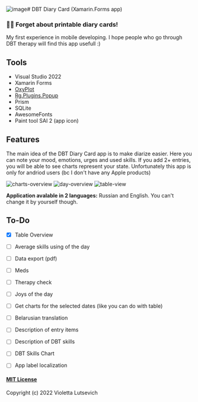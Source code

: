 ![image](https://github.com/attevinon/my-dbt-diary-card/assets/99335570/14fbd037-654c-4482-b883-c5c430519806)# DBT Diary Card (Xamarin.Forms app)
### 📱🌱 Forget about printable diary cards!
My first experience in mobile developing. I hope people who go through DBT therapy will find this app usefull :)


## Tools
- Visual Studio 2022
- Xamarin Forms
- [OxyPlot](https://github.com/oxyplot/oxyplot)
- [Rg.Plugins.Popup](https://github.com/rotorgames/Rg.Plugins.Popup)
- Prism
- SQLite
- AwesomeFonts
- Paint tool SAI 2 (app icon)

## Features
The main idea of the DBT Diary Card app is to make diarize easier.
Here you can note your mood, emotions, urges and used skills. If you add 2+ entries, you will be able to see charts represent your state.
Unfortunately this app is only for andriod users (bc I don't have any Apple products) 

![charts-overview](https://i.imgur.com/P3Cl3K3.jpg) ![day-overview](https://i.imgur.com/gvoWQ8W.jpg)
![table-view](https://i.imgur.com/05jFAYq.jpg)

**Application avalable in 2 languages:** Russian and English. You can't change it by yourself though.

## To-Do
- [X] Table Overview
- [ ] Average skills using of the day
- [ ] Data export (pdf)
- [ ] Meds
- [ ] Therapy check
- [ ] Joys of the day
- [ ] Get charts for the selected dates (like you can do with table) 
- [ ] Belarusian translation
- [ ] Description of entry items
- [ ] Description of DBT skills
- [ ] DBT Skills Chart
- [ ] App label localization


#### [MIT License](https://github.com/attevinon/my-dbt-diary-card/blob/master/LICENSE)
Copyright (c) 2022 Violetta Lutsevich
